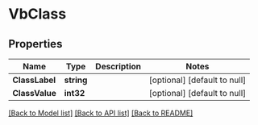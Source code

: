 # VbClass

## Properties
Name | Type | Description | Notes
------------ | ------------- | ------------- | -------------
**ClassLabel** | **string** |  | [optional] [default to null]
**ClassValue** | **int32** |  | [optional] [default to null]

[[Back to Model list]](../README.md#documentation-for-models) [[Back to API list]](../README.md#documentation-for-api-endpoints) [[Back to README]](../README.md)



